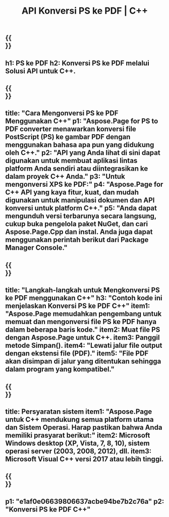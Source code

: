 ﻿---
translation: true
template: /_templates/_conversion-child-cpp.md
title: API Konversi PS ke PDF | C++
url: /cpp/conversion/ps-to-pdf/
description: Konversi PS ke PDF disediakan oleh Aspose.Page untuk solusi C++ API. Bekerja di C++ Runtime Environment untuk Windows 32 bit, Windows 64 bit, dan Linux 64 bit.
informat: PS
outformat: PDF
otherformats: XPS EPS
---

{{<section banner>}}
---
h1: PS ke PDF
h2: Konversi PS ke PDF melalui Solusi API untuk C++.
---

{{<section overview>}}
---
title: "Cara Mengonversi PS ke PDF Menggunakan C++"
p1: "Aspose.Page for PS to PDF converter menawarkan konversi file PostScript (PS) ke gambar PDF dengan menggunakan bahasa apa pun yang didukung oleh C++."
p2: "API yang Anda lihat di sini dapat digunakan untuk membuat aplikasi lintas platform Anda sendiri atau diintegrasikan ke dalam proyek C++ Anda."
p3: "Untuk mengonversi XPS ke PDF:"
p4: "Aspose.Page for C++ API yang kaya fitur, kuat, dan mudah digunakan untuk manipulasi dokumen dan API konversi untuk platform C++."
p5: "Anda dapat mengunduh versi terbarunya secara langsung, cukup buka pengelola paket NuGet, dan cari Aspose.Page.Cpp dan instal. Anda juga dapat menggunakan perintah berikut dari Package Manager Console."
---

{{<section feature1>}}
---
title: "Langkah-langkah untuk Mengkonversi PS ke PDF menggunakan C++"
h3: "Contoh kode ini menjelaskan Konversi PS ke PDF C++"
item1: "Aspose.Page memudahkan pengembang untuk memuat dan mengonversi file PS ke PDF hanya dalam beberapa baris kode."
item2: Muat file PS dengan Aspose.Page untuk C++.
item3: Panggil metode Simpan().
item4: "Lewati jalur file output dengan ekstensi file (PDF)."
item5: "File PDF akan disimpan di jalur yang ditentukan sehingga dalam program yang kompatibel."
---

{{<section feature2>}}
---
title: Persyaratan sistem
item1: "Aspose.Page untuk C++ mendukung semua platform utama dan Sistem Operasi. Harap pastikan bahwa Anda memiliki prasyarat berikut:"
item2: Microsoft Windows desktop (XP, Vista, 7, 8, 10), sistem operasi server (2003, 2008, 2012), dll.
item3: Microsoft Visual C++ versi 2017 atau lebih tinggi.
---

{{<section gist>}}
---
p1: "e1af0e06639806637acbe94be7b2c76a"
p2: "Konversi PS ke PDF C++"
---
